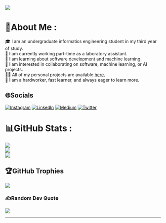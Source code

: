 [![](https://visitcount.itsvg.in/api?id=adanngrha&icon=0&color=12)](https://visitcount.itsvg.in)

# 💫About Me :
🎓 I am an undergraduate informatics engineering student in my third year of study.   
🔭 I am currently working part-time as a laboratory assistant.    
🌱 I am learning about software development and machine learning.    
👯 I am interested in collaborating on software, machine learning, or AI projects.    
👨‍💻 All of my personal projects are available [here.](https://adanngrha.notion.site/30b00669ee3f41ac88b2d5d00d3def23?v=02517b838e8a4741a221d8825b2ef2d0)  
💪 I am a hardworker, fast learner, and always eager to learn more.


## 🌐Socials
[![Instagram](https://img.shields.io/badge/Instagram-%23E4405F.svg?logo=Instagram&logoColor=white)](https://instagram.com/adanngrha) [![LinkedIn](https://img.shields.io/badge/LinkedIn-%230077B5.svg?logo=linkedin&logoColor=white)](https://linkedin.com/in/ardana-nugraha) [![Medium](https://img.shields.io/badge/Medium-12100E?logo=medium&logoColor=white)](https://medium.com/@adanngrha) [![Twitter](https://img.shields.io/badge/Twitter-%231DA1F2.svg?logo=Twitter&logoColor=white)](https://twitter.com/adanngrha) 


# 📊GitHub Stats :
![](https://github-readme-stats.vercel.app/api?username=adanngrha&theme=nord&hide_border=true&include_all_commits=false&count_private=true)<br/>
![](https://github-readme-streak-stats.herokuapp.com/?user=adanngrha&theme=nord&hide_border=true)<br/>
![](https://github-readme-stats.vercel.app/api/top-langs/?username=adanngrha&theme=nord&hide_border=true&include_all_commits=false&count_private=true&layout=compact)

## 🏆GitHub Trophies
![](https://github-profile-trophy.vercel.app/?username=adanngrha&theme=nord&no-frame=true&no-bg=false&margin-w=4)

### ✍️Random Dev Quote
![](https://quotes-github-readme.vercel.app/api?type=horizontal&theme=tokyonight)

---



